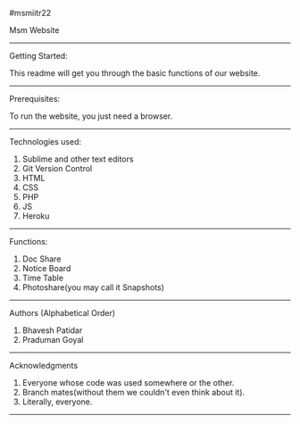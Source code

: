 #msmiitr22

Msm Website
______

Getting Started:

This readme will get you through the basic functions of our website.
______

Prerequisites:

To run the website, you just need a browser. 
______

Technologies used:
1. Sublime and other text editors
2. Git Version Control
3. HTML
4. CSS
5. PHP
6. JS
7. Heroku

______

Functions:

1. Doc Share
2. Notice Board
3. Time Table
4. Photoshare(you may call it Snapshots)
______

Authors (Alphabetical Order)
1. Bhavesh Patidar
2. Praduman Goyal
______

Acknowledgments
1. Everyone whose code was used somewhere or the other.
2. Branch mates(without them we couldn't even think about it).
3. Literally, everyone.
______

